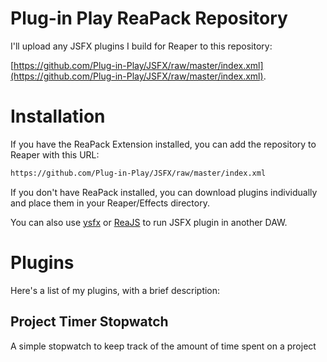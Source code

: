 # Plug-in Play ReaPack Repository
I'll upload any JSFX plugins I build for Reaper to this repository:

[https://github.com/Plug-in-Play/JSFX/raw/master/index.xml](https://github.com/Plug-in-Play/JSFX/raw/master/index.xml).


# Installation
If you have the ReaPack Extension installed, you can add the repository to Reaper with this URL:

```xml
https://github.com/Plug-in-Play/JSFX/raw/master/index.xml
```

If you don't have ReaPack installed, you can download plugins individually and place them in your Reaper/Effects directory.

You can also use [ysfx](https://github.com/jpcima/ysfx) or [ReaJS](https://www.reaper.fm/reaplugs/) to run JSFX plugin in another DAW.


# Plugins
Here's a list of my plugins, with a brief description:

## Project Timer Stopwatch
A simple stopwatch to keep track of the amount of time spent on a project
